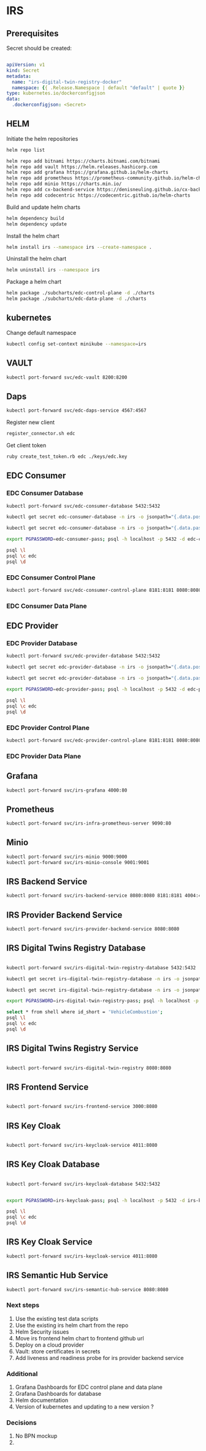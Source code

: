 # IRS

## Prerequisites

Secret should be created:

``` yaml

apiVersion: v1
kind: Secret
metadata:
  name: "irs-digital-twin-registry-docker"
  namespace: {{ .Release.Namespace | default "default" | quote }}
type: kubernetes.io/dockerconfigjson
data:
  .dockerconfigjson: <Secret>

```

## HELM

Initiate the helm repositories

``` bash
helm repo list

helm repo add bitnami https://charts.bitnami.com/bitnami
helm repo add vault https://helm.releases.hashicorp.com
helm repo add grafana https://grafana.github.io/helm-charts
helm repo add prometheus https://prometheus-community.github.io/helm-charts
helm repo add minio https://charts.min.io/
helm repo add cx-backend-service https://denisneuling.github.io/cx-backend-service
helm repo add codecentric https://codecentric.github.io/helm-charts

```

Build and update helm charts

``` bash
helm dependency build
helm dependency update
```

Install the helm chart

``` bash
helm install irs --namespace irs --create-namespace .
```

Uninstall the helm chart

``` bash
helm uninstall irs --namespace irs
```

Package a helm chart

``` bash
helm package ./subcharts/edc-control-plane -d ./charts
helm package ./subcharts/edc-data-plane -d ./charts

```

## kubernetes

Change default namespace

``` bash
kubectl config set-context minikube --namespace=irs
```

## VAULT

``` bash
kubectl port-forward svc/edc-vault 8200:8200
```

## Daps

``` bash
kubectl port-forward svc/edc-daps-service 4567:4567
```

Register new client

``` bash
register_connector.sh edc
```

Get client token

``` bash
ruby create_test_token.rb edc ./keys/edc.key
```

## EDC Consumer

### EDC Consumer Database

``` bash
kubectl port-forward svc/edc-consumer-database 5432:5432

kubectl get secret edc-consumer-database -n irs -o jsonpath="{.data.postgres-password}" | base64 -d

kubectl get secret edc-consumer-database -n irs -o jsonpath="{.data.password}" | base64 -d

export PGPASSWORD=edc-consumer-pass; psql -h localhost -p 5432 -d edc-consumer -U edc-consumer-user

psql \l
psql \c edc
psql \d

```

### EDC Consumer Control Plane

``` bash
kubectl port-forward svc/edc-consumer-control-plane 8181:8181 8080:8080
```

### EDC Consumer Data Plane

## EDC Provider

### EDC Provider Database

``` bash
kubectl port-forward svc/edc-provider-database 5432:5432

kubectl get secret edc-provider-database -n irs -o jsonpath="{.data.postgres-password}" | base64 -d

kubectl get secret edc-provider-database -n irs -o jsonpath="{.data.password}" | base64 -d

export PGPASSWORD=edc-provider-pass; psql -h localhost -p 5432 -d edc-provider -U edc-provider-user

psql \l
psql \c edc
psql \d

```

### EDC Provider Control Plane

``` bash
kubectl port-forward svc/edc-provider-control-plane 8181:8181 8080:8080
```

### EDC Provider Data Plane

## Grafana

``` bash
kubectl port-forward svc/irs-grafana 4000:80
```

## Prometheus

``` bash
kubectl port-forward svc/irs-infra-prometheus-server 9090:80
```

## Minio

``` bash
kubectl port-forward svc/irs-minio 9000:9000
kubectl port-forward svc/irs-minio-console 9001:9001
```

## IRS Backend Service

``` bash
kubectl port-forward svc/irs-backend-service 8080:8080 8181:8181 4004:4004
```

## IRS Provider Backend Service

``` bash
kubectl port-forward svc/irs-provider-backend-service 8080:8080
```

## IRS Digital Twins Registry Database

``` bash

kubectl port-forward svc/irs-digital-twin-registry-database 5432:5432

kubectl get secret irs-digital-twin-registry-database -n irs -o jsonpath="{.data.postgres-password}" | base64 -d

kubectl get secret irs-digital-twin-registry-database -n irs -o jsonpath="{.data.password}" | base64 -d

export PGPASSWORD=irs-digital-twin-registry-pass; psql -h localhost -p 5432 -d irs-digital-twin-registry -U irs-digital-twin-registry-user

select * from shell where id_short = 'VehicleCombustion';
psql \l
psql \c edc
psql \d
```

## IRS Digital Twins Registry Service

``` bash

kubectl port-forward svc/irs-digital-twin-registry 8080:8080
```

## IRS Frontend Service

``` bash

kubectl port-forward svc/irs-frontend-service 3000:8080
```

## IRS Key Cloak

``` bash

kubectl port-forward svc/irs-keycloak-service 4011:8080
```

## IRS Key Cloak Database

``` bash

kubectl port-forward svc/irs-keycloak-database 5432:5432


export PGPASSWORD=irs-keycloak-pass; psql -h localhost -p 5432 -d irs-keycloak -U irs-keycloak-user

psql \l
psql \c edc
psql \d
```

## IRS Key Cloak Service

``` bash
kubectl port-forward svc/irs-keycloak-service 4011:8080
```

## IRS Semantic Hub Service

``` bash
kubectl port-forward svc/irs-semantic-hub-service 8080:8080
```

### Next steps

1. Use the existing test data scripts
2. Use the existing irs helm chart from the repo
3. Helm Security issues
4. Move irs frontend helm chart to frontend github url
5. Deploy on a cloud provider
6. Vault: store certificates in secrets
7. Add liveness and readiness probe for irs provider backend service

### Additional

1. Grafana Dashboards for EDC control plane and data plane
2. Grafana Dashboards for database
3. Helm documentation
4. Version of kubernetes and updating to a new version ?

### Decisions

1. No BPN mockup
2. 
